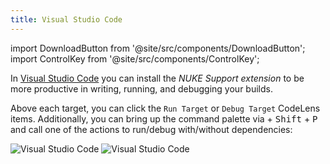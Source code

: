 ```yaml
---
title: Visual Studio Code
---
```


import DownloadButton from '@site/src/components/DownloadButton';
import ControlKey from '@site/src/components/ControlKey';

<DownloadButton
    url="/download/vscode"
    event="DR2GVCBB" />

In [Visual Studio Code](https://code.visualstudio.com/) you can install the _NUKE Support extension_ to be more productive in writing, running, and debugging your builds.

Above each target, you can click the `Run Target` or `Debug Target` CodeLens items. Additionally, you can bring up the command palette via <ControlKey/> + <kbd>Shift</kbd> + <kbd>P</kbd> and call one of the actions to run/debug with/without dependencies:

![Visual Studio Code](vscode-win-light.webp#gh-light-mode-only)
![Visual Studio Code](vscode-win-dark.webp#gh-dark-mode-only)
